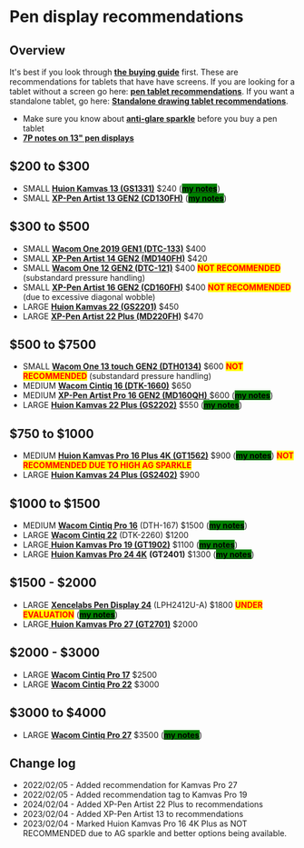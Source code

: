 # Pen display recommendations

## Overview

It's best if you look through [**the buying guide**](../buying-a-drawing-tablet/) first. These are recommendations for tablets that have have screens. If you are looking for a tablet without a screen go here: [**pen tablet recommendations**](pen-tablet-recommendations.md). If you want a standalone tablet, go here: [**Standalone drawing tablet recommendations**](standalone-drawing-tablet-recommendations.md).

* Make sure you know about [**anti-glare sparkle**](../guides/pen-displays/anti-glare-sparkle.md) before you buy a pen tablet
* [**7P notes on 13" pen displays**](../product-info/7p-notes-other/7p-notes-huion-gs1331-xppen-cd130fh.md)&#x20;

## $200 to $300 &#x20;

* SMALL [**Huion Kamvas 13 (GS1331)**](../product-info/huion/huion-kamvas/) $240 ([<mark style="background-color:green;">**my notes**</mark>](../product-info/huion/huion-kamvas/7p-notes-huion-kamvas-13-gs1331.md))
* SMALL [**XP-Pen Artist 13 GEN2 (CD130FH)**](../product-info/xp-pen/xp-pen-artist-gen2/) ([<mark style="background-color:green;">**my notes**</mark>](../product-info/xp-pen/xp-pen-artist-gen2/7p-notes-xp-pen-artist-16-gen2-cd160fh.md))

## $300 to $500

* SMALL [**Wacom One 2019 GEN1 (DTC-133)**](../product-info/wacom/wacom-one-dtc-133/) $400&#x20;
* SMALL [**XP-Pen Artist 14 GEN2 (MD140FH)**](../product-info/xp-pen/xp-pen-artist-gen2/) $420
* SMALL [**Wacom One 12 GEN2 (DTC-121)**](../product-info/wacom/wacom-one-gen2/) $400 <mark style="color:red;">**NOT RECOMMENDED**</mark> (substandard pressure handling)
* SMALL [**XP-Pen Artist 16 GEN2 (CD160FH)**](../product-info/xp-pen/xp-pen-artist-gen2/) $400 <mark style="color:red;">**NOT RECOMMENDED**</mark> (due to excessive diagonal wobble)&#x20;
* LARGE [**Huion Kamvas 22 (GS2201)**](../product-info/huion/huion-kamvas/) $450
* LARGE [**XP-Pen Artist 22 Plus (MD220FH)**](../product-info/xp-pen/xp-pen-artist.md) $470&#x20;

## **$500 to $7500**

* SMALL [**Wacom One 13 touch** **GEN2 (DTH0134)**](../product-info/wacom/wacom-one-gen2/) $600 <mark style="color:red;">**NOT RECOMMENDED**</mark> (substandard pressure handling)&#x20;
* MEDIUM [**Wacom Cintiq 16 (DTK-1660)**](../product-info/wacom/wacom-cintiq.md) $650
* MEDIUM [**XP-Pen Artist Pro 16 GEN2 (MD160QH)** ](../product-info/xp-pen/xp-pen-artist-pro-gen2/7p-notes-xp-pen-artist-pro-16-2nd-gen-md160qh.md)$600 ([<mark style="background-color:green;">**my notes**</mark>](../product-info/xp-pen/xp-pen-artist-pro-gen2/7p-notes-xp-pen-artist-pro-16-2nd-gen-md160qh.md))
* LARGE [**Huion Kamvas 22 Plus (GS2202)**](../product-info/huion/huion-kamvas/) $550 ([<mark style="background-color:green;">**my notes**</mark>](../product-info/huion/huion-kamvas/7p-notes-huion-kamvas-22-plus.md))

## $750 to $1000

* MEDIUM [**Huion Kamvas Pro 16 Plus 4K (GT1562)**](../product-info/huion/huion-kamvas-pro/) $900 ([<mark style="background-color:green;">**my notes**</mark>](../product-info/huion/huion-kamvas-pro/7p-notes-huion-kamvas-pro-16-plus-4k-gt1562.md)) <mark style="color:red;">**NOT RECOMMENDED DUE TO HIGH AG SPARKLE**</mark>&#x20;
* LARGE [**Huion Kamvas 24 Plus (GS2402)**](../product-info/huion/huion-kamvas/) $900&#x20;

## $1000 to $1500

* MEDIUM [**Wacom Cintiq Pro 16**](../product-info/wacom/wacom-cintiq-pro/) (DTH-167) $1500 ([<mark style="background-color:green;">**my notes**</mark>](../product-info/wacom/wacom-cintiq-pro/7p-notes-wacom-cintiq-pro-16-dth-167.md))
* LARGE [**Wacom Cintiq 22**](../product-info/wacom/wacom-cintiq.md) (DTK-2260) $1200
* LARGE[ **Huion Kamvas Pro 19 (GT1902)**](../product-info/huion/huion-kamvas-pro/) $1100 ([<mark style="background-color:green;">**my notes**</mark>](../product-info/huion/huion-kamvas-pro/7p-notes-huion-kamvas-pro-19-gt1902.md)) &#x20;
* LARGE [**Huion Kamvas Pro 24 4K**](../product-info/huion/huion-kamvas-pro/) **(GT2401)** $1300 ([<mark style="background-color:green;">**my notes**</mark>](../product-info/huion/huion-kamvas-pro/7p-notes-huion-kamvas-pro-24-4k-gt2401.md))

## $1500 - $2000

* LARGE [**Xencelabs Pen Display 24**](../product-info/xencelabs/) (LPH2412U-A) $1800  <mark style="color:red;">**UNDER EVALUATION**</mark> ([<mark style="background-color:green;">**my notes**</mark>](../product-info/xencelabs/7p-notes-xencelabs-pen-display-24.md))
* LARGE[ **Huion Kamvas Pro 27 (GT2701)**](../product-info/huion/huion-kamvas-pro/) $2000&#x20;

## $2000 - $3000

* LARGE [**Wacom Cintiq Pro 17**](../product-info/wacom/wacom-cintiq-pro/) $2500
* LARGE [**Wacom Cintiq Pro 22**](../product-info/wacom/wacom-cintiq-pro/) $3000

## $3000 to $4000

* LARGE [**Wacom Cintiq Pro 27**](../product-info/wacom/wacom-cintiq-pro/) $3500 ([<mark style="background-color:green;">**my notes**</mark>](../product-info/wacom/wacom-cintiq-pro/7p-notes-wacom-dth271.md))

## Change log

* 2022/02/05 - Added recommendation for Kamvas Pro 27&#x20;
* 2022/02/05 - Added recommendation tag to Kamvas Pro 19&#x20;
* 2024/02/04 - Added XP-Pen Artist 22 Plus to recommendations
* 2023/02/04 - Added XP-Pen Artist 13 to recommendations
* 2023/02/04 - Marked Huion Kamvas Pro 16 4K Plus as NOT RECOMMENDED due to AG sparkle and better options being available.&#x20;

